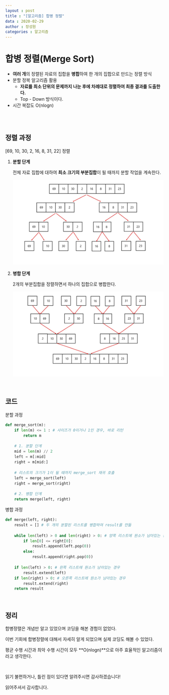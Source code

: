 ```yaml
---
layout : post
title : "[알고리즘] 합병 정렬"
data : 2020-02-29
author : 장성원
categories : 알고리즘
---
```


# 합병 정렬(Merge Sort)

- **여러 개**의 정렬된 자료의 집합을 **병합**하여 한 개의 집합으로 만드는 정렬 방식
- 분할 정복 알고리즘 활용
  - **자료를 최소 단위의 문제까지 나눈 후에 차례대로 정렬하여 최종 결과를 도출한다.**
  - Top - Down 방식이다.
- 시간 복잡도 O(nlogn)

<br>

<br>

## 정렬 과정

[69, 10, 30, 2, 16, 8, 31, 22] 정렬

1. **분할 단계**

   전체 자료 집합에 대하여 **최소 크기의 부분집합**이 될 때까지 분할 작업을 계속한다.

   ![merge_1](/assets/image/merge_1.JPG)

2. **병합 단계**

   2개의 부분집합을 정렬하면서 하나의 집합으로 병합한다.

   ![merge_2](/assets/image/merge_2.JPG)

<br>

## 코드 

분할 과정

```python
def merge_sort(m):
    if len(m) <= 1 : # 사이즈가 0이거나 1인 경우, 바로 리턴
        return m
    
    # 1. 분할 단계
    mid = len(m) // 2
    left = m[:mid]
    right = m[mid:]
    
    # 리스트의 크기가 1이 될 때까지 merge_sort 재귀 호출
    left = merge_sort(left)
    right = merge_sort(right)
    
    # 2. 병합 단계
    return merge(left, right)
```



병합 과정

```python
def merge(left, right):
    result = [] # 두 개의 분할된 리스트를 병합하여 result를 만듦
    
    while len(left) > 0 and len(right) > 0: # 양쪽 리스트에 원소가 남아있는 경우
        if len[0] <= right[0]:
            result.append(left.pop(0))
		else:
            result.append(right.pop(0))
            
    if len(left) > 0: # 왼쪽 리스트에 원소가 남아있는 경우
        result.extend(left)
    if len(right) > 0: # 오른쪽 리스트에 원소가 남아있는 경우
        result.extend(right)
    return result
```

<br>

## 정리

합병정렬은 개념만 알고 있었으며 코딩을 해본 경험이 없었다.

이번 기회에 합병정렬에 대해서 자세히 알게 되었으며 실제 코딩도 해볼 수 있었다.

평균 수행 시간과 최악 수행 시간이 모두 **O(nlogn)**으로 아주 효율적인 알고리즘이라고 생각한다. 

<br>

읽기 불편하거나, 틀린 점이 있다면 알려주시면 감사하겠습니다!

읽어주셔서 감사합니다.